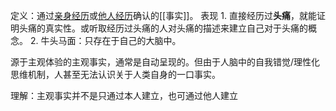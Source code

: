  定义：通过<u>亲身经历</u>或<u>他人经历</u>确认的[[事实]]。
 表现
	 1. 直接经历过**头痛**，就能证明头痛的真实性。或听取经历过头痛的人对头痛的描述来建立自己对于头痛的概念。
	 2. 牛头马面：只存在于自己的大脑中。

源于主观体验的主观事实，通常是自动呈现的。但由于人脑中的自我错觉/理性化思维机制，人甚至无法认识关于人类自身的一口事实。

理解：主观事实并不是只通过本人建立，也可通过他人建立